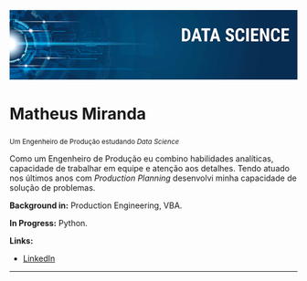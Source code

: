 <p align="center">
  <img src="banner.png" >
</p>

# Matheus Miranda
<sub>Um Engenheiro de Produção estudando *Data Science*</sub>

Como um Engenheiro de Produção eu combino habilidades analíticas, capacidade de trabalhar em equipe e atenção aos detalhes. Tendo atuado nos últimos anos com *Production Planning* desenvolvi minha capacidade de solução de problemas. 


**Background in:** Production Engineering, VBA. 

**In Progress:** Python. 

**Links:**
* <a href="https://www.linkedin.com/in/engenheiromatheusmiranda/" target="_blank">LinkedIn</a>


---





